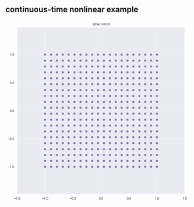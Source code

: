 ## continuous-time nonlinear example
![alt text](https://github.com/AaronHavens/FlowMatching/blob/main/circle_flow.gif?raw=true)
